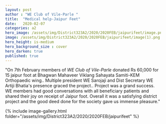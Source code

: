 ```yaml
---
layout: post
author : "WE Club of Vile-Parle "
title:  "Medical help-Jaipur Feet"
date:   2020-02-07
categories: a2
hero_image: /assets/img/District323A2/2020/2020FEB/jaipurifeet/image.png
image: /assets/img/District323A2/2020/2020FEB/jaipurifeet/image(1).png
hero_height: is-medium
hero_background_size : cover
hero_darken: true
published: true
---
```


"On 7th February members of *WE Club of Vile-Parle*  donated Rs 60,000 for 15 jaipur foot at Bhagwan  Mahaveer Viklang  Sahayata Samiti-KEM Orthopaedic wing..
Multiple president WE Sarojaji and Dist Secretary WE Artiji Bhatia's presence graced the project.. Project was a grand success. 
WE members had good conversations with all beneficiary patients and shared their joy on receipt of Jaipur foot. Overall it was a satisfying district project and the good deed done for the society gave us immense pleasure."

{% include image-gallery.html folder="/assets/img/District323A2/2020/2020FEB/jaipurifeet" %}